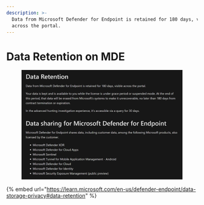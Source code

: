 ```yaml
---
description: >-
  Data from Microsoft Defender for Endpoint is retained for 180 days, visible
  across the portal.
---
```


# Data Retention on MDE

<figure><img src="../../.gitbook/assets/image (4) (1).png" alt=""><figcaption></figcaption></figure>

{% embed url="https://learn.microsoft.com/en-us/defender-endpoint/data-storage-privacy#data-retention" %}

